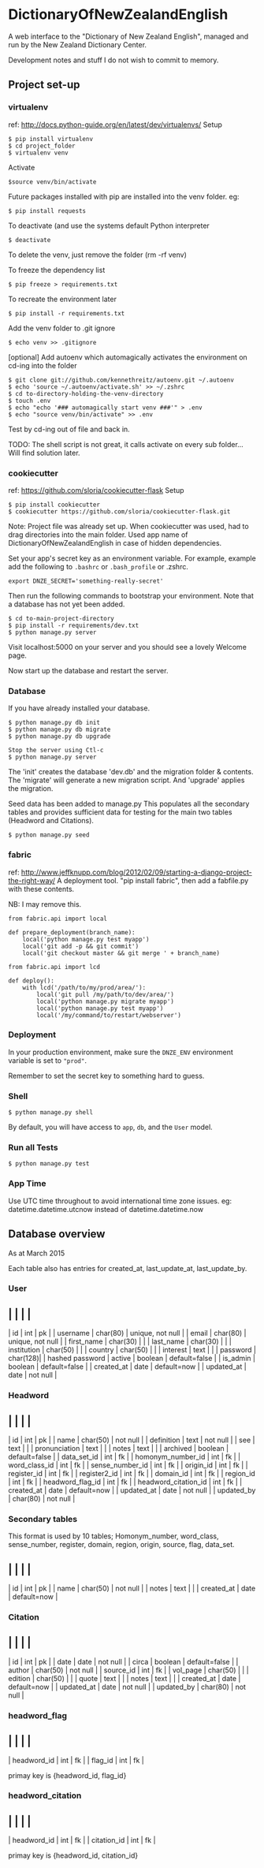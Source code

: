 # DictionaryOfNewZealandEnglish

A web interface to the "Dictionary of New Zealand English", managed and run by the New Zealand Dictionary Center.


Development notes and stuff I do not wish to commit to memory.


## Project set-up


### virtualenv
ref: http://docs.python-guide.org/en/latest/dev/virtualenvs/
Setup

    $ pip install virtualenv
    $ cd project_folder
    $ virtualenv venv

Activate

    $source venv/bin/activate

Future packages installed with pip are installed into the venv folder. eg:

    $ pip install requests

To deactivate (and use the systems default Python interpreter

    $ deactivate

To delete the venv, just remove the folder (rm -rf venv)

To freeze the dependency list

    $ pip freeze > requirements.txt

To recreate the environment later

    $ pip install -r requirements.txt

Add the venv folder to .git ignore 

    $ echo venv >> .gitignore

[optional] Add autoenv which automagically activates the environment on cd-ing into the folder

    $ git clone git://github.com/kennethreitz/autoenv.git ~/.autoenv
    $ echo 'source ~/.autoenv/activate.sh' >> ~/.zshrc
    $ cd to-directory-holding-the-venv-directory
    $ touch .env
    $ echo "echo '### automagically start venv ###'" > .env
    $ echo "source venv/bin/activate" >> .env

Test by cd-ing out of file and back in.

TODO: The shell script is not great, it calls activate on every sub folder... Will find solution later.


### cookiecutter
ref: https://github.com/sloria/cookiecutter-flask
Setup

    $ pip install cookiecutter
    $ cookiecutter https://github.com/sloria/cookiecutter-flask.git

Note: Project file was already set up. When cookiecutter was used, had to drag directories into the main folder. Used app name of DictionaryOfNewZealandEnglish in case of hidden dependencies.

Set your app's secret key as an environment variable. For example, example add the following to ``.bashrc`` or ``.bash_profile`` or .zshrc.

    export DNZE_SECRET='something-really-secret'

Then run the following commands to bootstrap your environment.
Note that a database has not yet been added.

    $ cd to-main-project-directory
    $ pip install -r requirements/dev.txt
    $ python manage.py server

Visit localhost:5000 on your server and you should see a lovely Welcome page.

Now start up the database and restart the server.

### Database
If you have already installed your database.

    $ python manage.py db init      
    $ python manage.py db migrate
    $ python manage.py db upgrade

    Stop the server using Ctl-c
    $ python manage.py server

The 'init' creates the database 'dev.db' and the migration folder & contents.
The 'migrate' will generate a new migration script.
And 'upgrade' applies the migration.

Seed data has been added to manage.py
This populates all the secondary tables and provides sufficient data for testing for the main two tables (Headword and Citations).

    $ python manage.py seed

### fabric
ref: http://www.jeffknupp.com/blog/2012/02/09/starting-a-django-project-the-right-way/
A deployment tool. "pip install fabric", then add a fabfile.py with these contents.

NB: I may remove this.

    from fabric.api import local

    def prepare_deployment(branch_name):
        local('python manage.py test myapp')
        local('git add -p && git commit')
        local('git checkout master && git merge ' + branch_name)

    from fabric.api import lcd

    def deploy():
        with lcd('/path/to/my/prod/area/'):
            local('git pull /my/path/to/dev/area/')
            local('python manage.py migrate myapp')
            local('python manage.py test myapp')
            local('/my/command/to/restart/webserver')


### Deployment

In your production environment, make sure the ``DNZE_ENV`` environment variable is set to ``"prod"``.

Remember to set the secret key to something hard to guess.

### Shell

    $ python manage.py shell

By default, you will have access to ``app``, ``db``, and the ``User`` model.


### Run all Tests

    $ python manage.py test

### App Time

Use UTC time throughout to avoid international time zone issues.
eg: datetime.datetime.utcnow instead of datetime.datetime.now


## Database overview
As at March 2015

Each table also has entries for created_at, last_update_at, last_update_by.

### User

|                      |          |                  |
------------------------------------------------------
| id                   | int      | pk               |
| username             | char(80) | unique, not null |
| email                | char(80) | unique, not null |
| first_name           | char(30) |                  |
| last_name            | char(30) |                  |
| institution          | char(50) |                  |
| country              | char(50) |                  |
| interest             | text     |                  |
| password             | char(128)|                  | hashed password
| active               | boolean  | default=false    |
| is_admin             | boolean  | default=false    |
| created_at           | date     | default=now      | 
| updated_at           | date     | not null         |


### Headword

|                      |          |               |
---------------------------------------------------
| id                   | int      | pk            |
| name                 | char(50) | not null      |
| definition           | text     | not null      |
| see                  | text     |               |
| pronunciation        | text     |               |
| notes                | text     |               |
| archived             | boolean  | default=false |
| data_set_id          | int      | fk            |
| homonym_number_id    | int      | fk            |
| word_class_id        | int      | fk            |
| sense_number_id      | int      | fk            |
| origin_id            | int      | fk            |
| register_id          | int      | fk            |
| register2_id         | int      | fk            |
| domain_id            | int      | fk            |
| region_id            | int      | fk            |
| headword_flag_id     | int      | fk            |
| headword_citation_id | int      | fk            |
| created_at           | date     | default=now   | 
| updated_at           | date     | not null      |
| updated_by           | char(80) | not null      |


### Secondary tables
This format is used by 10 tables; Homonym_number, word_class, sense_number, register, domain, region, origin, source, flag, data_set.

|                      |          |               |
---------------------------------------------------
| id                   | int      | pk            |
| name                 | char(50) | not null      |
| notes                | text     |               |
| created_at           | date     | default=now   |


### Citation

|                      |          |               |
---------------------------------------------------
| id                   | int      | pk            |
| date                 | date     | not null      |
| circa                | boolean  | default=false |
| author               | char(50) | not null      |
| source_id            | int      | fk            |
| vol_page             | char(50) |               |
| edition              | char(50) |               |
| quote                | text     |               |
| notes                | text     |               |
| created_at           | date     | default=now   |
| updated_at           | date     | not null      |
| updated_by           | char(80) | not null      |


### headword_flag

|                      |          |          |
----------------------------------------------
| headword_id          | int      | fk       |
| flag_id              | int      | fk       |

  primay key is {headword_id, flag_id}

### headword_citation

|                      |          |          |
----------------------------------------------
| headword_id          | int      | fk       |
| citation_id          | int      | fk       |

  primay key is {headword_id, citation_id}





